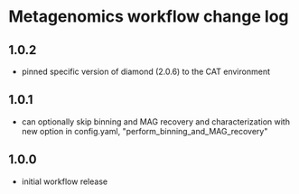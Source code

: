 # Metagenomics workflow change log

## 1.0.2
- pinned specific version of diamond (2.0.6) to the CAT environment

## 1.0.1
- can optionally skip binning and MAG recovery and characterization with new option in config.yaml, "perform_binning_and_MAG_recovery"

## 1.0.0
- initial workflow release
